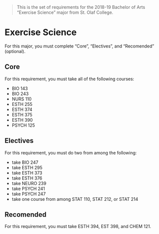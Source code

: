 > This is the set of requirements for the 2018-19 Bachelor of Arts “Exercise Science” major from St. Olaf College.

# Exercise Science
For this major, you must complete “Core”, “Electives”, and “Recomended” (optional).

## Core
For this requirement, you must take all of the following courses:

- BIO 143
- BIO 243
- NURS 110
- ESTH 255
- ESTH 374
- ESTH 375
- ESTH 390
- PSYCH 125


## Electives
For this requirement, you must do two from among the following:

- take BIO 247
- take ESTH 295
- take ESTH 373
- take ESTH 376
- take NEURO 239
- take PSYCH 241
- take PSYCH 247
- take one course from among STAT 110, STAT 212, or STAT 214


## Recomended
For this requirement, you must take ESTH 394, EST 398, and CHEM 121.


